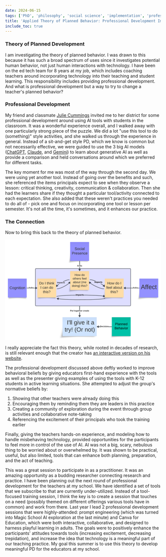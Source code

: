 ```yaml
---
date: 2024-06-15
tags: ['PhD', 'philosophy', 'social science', 'implementation', 'professional development', 'education', '6220']
title: 'Applied Theory of Planned Behavior: Professional Development Implementation'
include_toc: true
---
```

### Theory of Planned Development 

I am investigating the theory of planned behavior. I was drawn to this because it has such a broad spectrum of uses since it investigates potential human behavior, not just human interactions with technology. I have been on the ed tech team for 8 years at my job, which includes coaching teachers around incorporating technology into their teaching and student learning. This responsibility includes providing professional development. And what is professional development but a way to try to change a teacher's planned behavior? 

### Professional Development

My friend and classmate [Julie Cummings](https://www.linkedin.com/in/julie-cummings-m-a-educational-technology-8a6307293/) invited me to her district for some professional development around using AI tools with students in the classroom. It was a wonderful experience overall, and I walked away with one particularly strong piece of the puzzle. We did a lot "use this tool to do (something)" style activities, and she walked us through the experience in general. Instead of a sit-and-get style PD, which we know is common but not necessarily effective, we were guided to use the 3 big AI models ([ChatGPT](http://chat.openai.com), [Claude](https://claude.ai), and [Gemini](https://gemini.google.com/app)) to learn about generative AI as well as provide a comparison and held conversations around which we preferred for different tasks. 

The key moment for me was most of the way through the second day. We were using yet another tool. Instead of going over the benefits and such, she referenced the items principals expect to see when they observe a lesson: critical thinking, creativity, communication & collaboration. Then she had the learners share if they thought a particular tool/activity connected to each expectation. She also added that these weren't practices you needed to do all of - pick one and focus on incorporating one tool or lesson per semester. It's not all the time, it's sometimes, and it enhances our practice. 

### The Connection

Now to bring this back to the theory of planned behavior. 

![Theory of Planned Behavior - Barnes Rendition](https://github.com/meganblibrarian/PhDWebsite/blob/main/content/posts/1718565259980-Theory-of-Planned-Development/featured.png?raw=true)

I really appreciate the fact this theory, while rooted in decades of research, is still relevant enough that the creator has [an interactive version on his website](https://people.umass.edu/aizen/tpb.diag.html). 

The professional development discussed above deftly worked to improve behavioral beliefs by giving educators first-hand experience with the tools as well as the presenter giving examples of using the tools with K-12 students in active learning situations. She attempted to adjust the group's normative beliefs by:

1. Showing that other teachers were already doing this
2. Encouraging them by reminding them they are leaders in this practice
3. Creating a community of exploration during the event through group activities and collaborative note-taking
4. Referencing the excitement of their principals who took the training earlier

Finally, giving the teachers hands-on experience, and modeling how to handle misbehaving technology, provided opportunities for the participants to feel more in control of the use of AI. AI was not a big, scary, nebulous thing to be worried about or overwhelmed by. It was shown to be practical, useful, but also limited, tools that can enhance both planning, preparation, and the act of teaching. 

This was a great session to participate in as a practitioner. It was an amazing opportunity as a budding researcher connecting research and practice. I have been planning out the next round of professional development for the teachers at my school. We have identified a set of tools that we subscribe to that are currently under-utilized. Instead of a tool-focused training session, I think the key is to create a session that touches on a need (possibly themed on different offerings various tools have in common) and work from there. Last year I lead 2 professional development sessions that were highly-attended: prompt engineering (which was turned into Magic School AI exploration at the last minute) and Canva for Education, which were both interactive, collaborative, and designed to harness playful learning in adults. The goals were to positively enhance the participants' attitudes towards tools (increasing excitement, decreasing trepidation), and increase the idea that technology is a meaningful part of our teaching practice. My goal this summer is to use this theory to develop meaningful PD for the educators at my school. 
